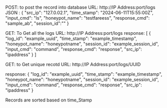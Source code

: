 POST: to post the record into database
URL: http://IP Address:port/logs
JSON : {
  "src_ip": "127.0.02.1",
  "time_stamp": "2024-06-11T15:55:00Z",
  "input_cmd": "ls",
  "honeypot_name": "testfareess",
  "response_cmd": "sample_ab",
  "session_id":""
}

GET: To Get all the logs
URL: http://IP Address:port/logs
response: [
            {
                "log_id": "example_uuid",
                "time_stamp": "example_timestamp",
                "honeypot_name": "honeypotname",
                "session_id": "example_session_id",
                "input_cmd": "command",
                "response_cmd": "response",
                "src_ip": "ipaddress"
            }
        ]


GET: to Get unique recotd
URL: http://IP Address:port/logs/UUID

response: {
                "log_id": "example_uuid",
                "time_stamp": "example_timestamp",
                "honeypot_name": "honeypotname",
                "session_id": "example_session_id",
                "input_cmd": "command",
                "response_cmd": "response",
                "src_ip": "ipaddress"
            }
        

Records are sorted based on time_Stamp




